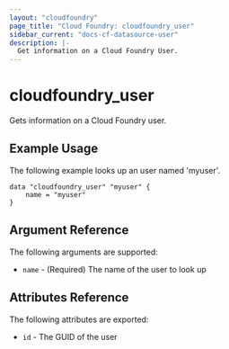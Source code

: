 ```yaml
---
layout: "cloudfoundry"
page_title: "Cloud Foundry: cloudfoundry_user"
sidebar_current: "docs-cf-datasource-user"
description: |-
  Get information on a Cloud Foundry User.
---
```


# cloudfoundry\_user

Gets information on a Cloud Foundry user.

## Example Usage

The following example looks up an user named 'myuser'. 

```hcl
data "cloudfoundry_user" "myuser" {
    name = "myuser"    
}
```

## Argument Reference

The following arguments are supported:

* `name` - (Required) The name of the user to look up

## Attributes Reference

The following attributes are exported:

* `id` - The GUID of the user
